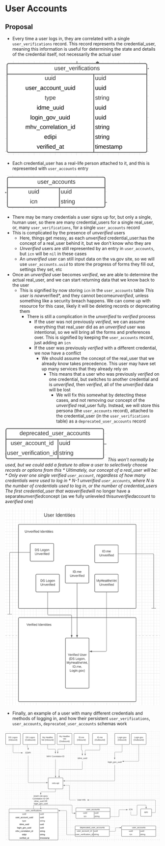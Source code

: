 # User Accounts

## Proposal

* Every time a user logs in, they are correlated with a single `user_verifications` record. This record represents the credential_user, meaning this information is useful for determining the state and details of the credential itself, not necessarily the actual user

![user_verifications](user_verifications.png)

* Each credential_user has a real-life person attached to it, and this is represented with `user_accounts` entry

![user_accounts](user_accounts.png)

* There may be many credentials a user signs up for, but only a single, human user, so there are many credential_users for a single real_user, or, many `user_verifications`, for a single `user_accounts` record
* This is complicated by the presence of *unverified* users
  * Here, things get messy, as each *unverified* credential_user:has the concept of a real_user behind it, but we don’t know who they are
  * *Unverified* users are still represented by an entry in `user_accounts`, but `icn` will be `nil` in these cases
  * An *unverified* user can still input data on the va.gov site, so we will use `user_accounts.uuid` to store the progress of forms they fill out, settings they set, etc
* Once an *unverified* user becomes *verified*, we are able to determine the actual real_user, and we can start returning data that we know back to the user
  * This is signified by now storing `icn` in the `user_accounts` table
  *This user is now*verified*, and they cannot become*unverified*, unless something like a security breach happens. We can come up with resource for this case, likely it will be deleting records or deprecating them
    * There is still a complication in the *unverified* to *verified* process
      * If the user was not previously *verified*, we can assume everything that real_user did as an *unverified* user was intentional, so we will bring all the forms and preferences over. This is signified by keeping the `user_accounts` record, just adding an `icn`
      * If the user was previously *verified* with a different credential, we now have a conflict
        * We should assume the concept of the real_user that we already know takes precedence. This user may have set up many services that they already rely on
          * This means that a user who was previously *verified* on one credential, but switches to another credential and is *unverified*, then *verified*, all of the *unverified* data will be lost
            * We will fix this somewhat by detecting these cases, and not removing our concept of the *unverified* real_user fully. Instead, we will store this persona (the `user_accounts` record), attached to the credential_user (in the `user_verifications` table) as a `deprecated_user_accounts` record

![deprecated_user_accounts](deprecated_user_accounts.png)
              *This won’t normally be used, but we could add a feature to allow a user to selectively choose records or options from this
    * Ultimately, our concept of a real_user will be:
      * Only ever one single *verified* `user_account`, regardless of how many credentials were used to log in
      * *N-1* *unverified* `user_accounts`, where *N* is the number of credentials used to log in, or the number of credential_users
        *The first credential_user that was*verified*will no longer have a separate*unverified*concept (as we fully unleveled this*unverified*account to a*verified* one)

![user_identities](user_identities.png)

* Finally, an example of a user with many different credentials and methods of logging in, and how their persistent `user_verifications`, `user_accounts`, `deprecated_user_accounts` schemas work

![user_identities_example](user_identities_example.png)
